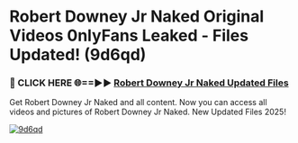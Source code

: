 # Robert Downey Jr Naked Original Videos 0nlyFans Leaked - Files Updated! (9d6qd)

<h3>🔴 CLICK HERE 🌐==►► <a href="https://tinyurl.com/yckcrads" rel="nofollow">Robert Downey Jr Naked Updated Files</a></h3>

Get Robert Downey Jr Naked and all content. Now you can access all videos and pictures of Robert Downey Jr Naked. New Updated Files 2025!

[![9d6qd](https://i.imgur.com/hpKpOFt.gif)](https://tinyurl.com/yckcrads)
